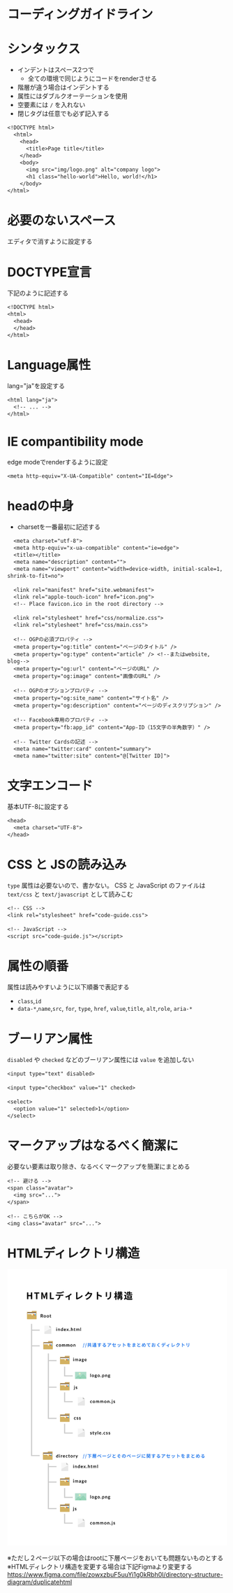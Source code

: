# コーディングガイドライン
# シンタックス
- インデントはスペース2つで
    - 全ての環境で同じようにコードをrenderさせる
- 階層が違う場合はインデントする
- 属性にはダブルクオーテーションを使用
- 空要素には `/` を入れない
- 閉じタグは任意でも必ず記入する

```
<!DOCTYPE html>
  <html>
    <head>
      <title>Page title</title>
    </head>
    <body>
      <img src="img/logo.png" alt="company logo">
      <h1 class="hello-world">Hello, world!</h1>
    </body>
</html>
```

# 必要のないスペース
エディタで消すように設定する

# DOCTYPE宣言
下記のように記述する
```
<!DOCTYPE html>
<html>
  <head>
  </head>
</html>
```

# Language属性
lang="ja"を設定する
```
<html lang="ja">
  <!-- ... -->
</html>
```
# IE compantibility mode
edge modeでrenderするように設定
```
<meta http-equiv="X-UA-Compatible" content="IE=Edge">
```

# headの中身

- charsetを一番最初に記述する

```
  <meta charset="utf-8">
  <meta http-equiv="x-ua-compatible" content="ie=edge">
  <title></title>
  <meta name="description" content="">
  <meta name="viewport" content="width=device-width, initial-scale=1, shrink-to-fit=no">

  <link rel="manifest" href="site.webmanifest">
  <link rel="apple-touch-icon" href="icon.png">
  <!-- Place favicon.ico in the root directory -->

  <link rel="stylesheet" href="css/normalize.css">
  <link rel="stylesheet" href="css/main.css">

  <!-- OGPの必須プロパティ -->
  <meta property="og:title" content="ページのタイトル" />
  <meta property="og:type" content="article" /> <!--またはwebsite, blog-->
  <meta property="og:url" content="ページのURL" />
  <meta property="og:image" content="画像のURL" />

  <!-- OGPのオプションプロパティ -->
  <meta property="og:site_name" content="サイト名" />
  <meta property="og:description" content="ページのディスクリプション" />

  <!-- Facebook専用のプロパティ -->
  <meta property="fb:app_id" content="App-ID（15文字の半角数字）" />

  <!-- Twitter Cardsの記述 -->
  <meta name="twitter:card" content="summary">
  <meta name="twitter:site" content="@[Twitter ID]">
```


# 文字エンコード
基本UTF-8に設定する
```
<head>
  <meta charset="UTF-8">
</head>
```

# CSS と JSの読み込み
`type` 属性は必要ないので、書かない。
CSS と JavaScript のファイルは `text/css` と `text/javascript` として読みこむ
```
<!-- CSS -->
<link rel="stylesheet" href="code-guide.css">

<!-- JavaScript -->
<script src="code-guide.js"></script>
```

# 属性の順番
属性は読みやすいように以下順番で表記する

<ul>
  <li><code>class</code>,<code>id</code></li>
  <li><code>data-*</code>,<code>name</code>,<code>src</code>, <code>for</code>, <code>type</code>, <code>href</code>, <code>value</code>,<code>title</code>, <code>alt</code>,<code>role</code>, <code>aria-*</code></li>
</ul>


# ブーリアン属性
`disabled` や `checked` などのブーリアン属性には `value` を追加しない
```
<input type="text" disabled>

<input type="checkbox" value="1" checked>

<select>
  <option value="1" selected>1</option>
</select>
```

# マークアップはなるべく簡潔に
必要ない要素は取り除き、なるべくマークアップを簡潔にまとめる
```
<!-- 避ける -->
<span class="avatar">
  <img src="...">
</span>

<!-- こちらがOK -->
<img class="avatar" src="...">
```

# HTMLディレクトリ構造

![HTML directory asset](../assets/html.png)

※ただし２ページ以下の場合はrootに下層ページをおいても問題ないものとする
※HTMLディレクトリ構造を変更する場合は下記Figmaより変更する
https://www.figma.com/file/zowxzbuF5uuYi1g0kRbh0l/directory-structure-diagram/duplicatehtml
